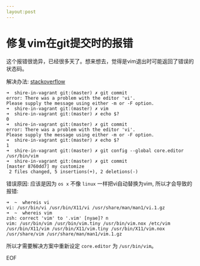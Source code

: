 ```yaml
---
layout:post
---
```


修复vim在git提交时的报错
===

这个报错很诡异，已经很多天了。想来想去，觉得是vim退出时可能返回了错误的状态码。

解决办法: [stackoverflow](http://stackoverflow.com/questions/1799891/why-do-i-get-a-warning-after-i-say-git-commit)

    ➜  shire-in-vagrant git:(master) ✗ git commit
    error: There was a problem with the editor 'vi'.
    Please supply the message using either -m or -F option.
    ➜  shire-in-vagrant git:(master) ✗ vim
    ➜  shire-in-vagrant git:(master) ✗ echo $?
    0
    ➜  shire-in-vagrant git:(master) ✗ git commit
    error: There was a problem with the editor 'vi'.
    Please supply the message using either -m or -F option.
    ➜  shire-in-vagrant git:(master) ✗ echo $?   
    1
    ➜  shire-in-vagrant git:(master) ✗ git config --global core.editor /usr/bin/vim
    ➜  shire-in-vagrant git:(master) ✗ git commit
    [master 8760dd7] my customize
     2 files changed, 5 insertions(+), 2 deletions(-)

错误原因: 应该是因为 `os x` 不像 `linux` 一样把vi自动替换为vim, 所以才会导致的报错:

    ➜  ~  whereis vi
    vi: /usr/bin/vi /usr/bin/X11/vi /usr/share/man/man1/vi.1.gz
    ➜  ~  whereis vim
    zsh: correct 'vim' to '.vim' [nyae]? n
    vim: /usr/bin/vim /usr/bin/vim.tiny /usr/bin/vim.nox /etc/vim /usr/bin/X11/vim /usr/bin/X11/vim.tiny /usr/bin/X11/vim.nox /usr/share/vim /usr/share/man/man1/vim.1.gz

所以才需要解决方案中重新设定 `core.editor` 为 `/usr/bin/vim`。

EOF
